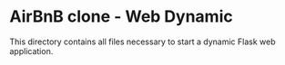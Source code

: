 # AirBnB clone - Web Dynamic
This directory contains all files necessary to start a dynamic Flask web application.